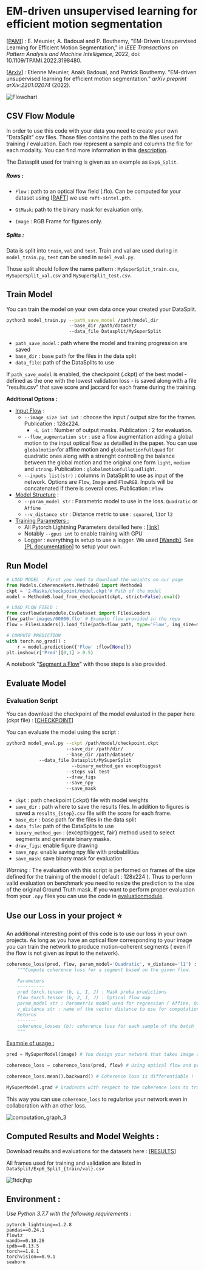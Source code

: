 # EM-driven unsupervised learning for efficient motion segmentation

[[PAMI](https://ieeexplore.ieee.org/document/9855882)] : E. Meunier, A. Badoual and P. Bouthemy, "EM-Driven Unsupervised Learning for Efficient Motion Segmentation," in *IEEE Transactions on Pattern Analysis and Machine Intelligence*, 2022, doi: 10.1109/TPAMI.2022.3198480.

[[Arxiv](https://arxiv.org/pdf/2201.02074.pdf)] : Etienne Meunier, Anaïs Badoual, and Patrick Bouthemy. "EM-driven unsupervised learning for efficient motion segmentation." *arXiv preprint arXiv:2201.02074* (2022).

![Flowchart](images/Flowchart.png)

## CSV Flow Module

In order to use this code with your data you need to create your own "DataSplit" csv files. Those files contains the path to the files used for training / evaluation. Each row represent a sample and columns the file for each modality.  You can find more information in this [description](csvflowdatamodule/README.md).

The Datasplit used for training is given as an example as `Exp6_Split`.

##### Rows :

- `Flow` : path to an optical flow field (.flo). Can be computed for your dataset using [[RAFT](https://github.com/princeton-vl/RAFT)] we use `raft-sintel.pth`.

- `GtMask`: path to the binary mask for evaluation only.

- `Image` : RGB Frame for figures only.

##### Splits :

Data is split into `train`, `val` and `test`. Train and val are used during in `model_train.py`, `test` can be used in `model_eval.py`.

Those split should follow the name pattern : `MySuperSplit_train.csv`, `MySuperSplit_val.csv` and `MySuperSplit_test.csv`.

## Train Model

You can train the model on your own data once your created your DataSplit.

```bash
python3 model_train.py --path_save_model /path/model_dir
					   --base_dir /path/dataset/
                       --data_file Datasplit/MySuperSplit
```

- `path_save_model` : path where the model and training progression are saved
- `base_dir` : base path for the files in the data split
- `data_file`: path of the DataSplits to use

If `path_save_model` is enabled, the checkpoint (.ckpt) of the best model - defined as the one with the lowest validation loss - is saved along with a file "results.csv" that save score and jaccard for each frame during the training.

**Additional Options :**

- <u>Input Flow</u> :
  - `--image_size int int`  : choose the input  / output size for the frames. Publication : 128x224.
	- `-L int`  : Number of output masks. Publication : 2 for evaluation.
  - `--flow_augmentation str` : use a flow augmentation adding a global motion to the input optical flow as detailled in the paper. You can use `globalmotion`for affine motion and `globalmotionfullquad` for quadratic ones along with a strenght controlling the balance between the global motion and the original one form `light`, `medium` and `strong`.  Publication : `globalmotionfullquadlight`.
  - `--inputs list(str)` : columns in DataSplit to use as input of the network. Options are `Flow`, `Image` and `FlowRGB`. Inputs will be concatenated if there is several ones.  Publication : `Flow`
- <u>Model Structure</u> :
  - `--param_model str` : Parametric model to use in the loss. `Quadratic` or `Affine`
  - `--v_distance str` : Distance metric to use : `squared`, `l1`or `l2`
- <u>Training Parameters :</u>
  - All Pytorch Lightning Parameters detailled here : [[link]](https://pytorch-lightning.readthedocs.io/en/latest/common/lightning_module.html)
  - Notably `--gpus int` to enable training with GPU
  - Logger : everything is setup to use a logger. We used [[Wandb]](https://docs.wandb.ai/). See [[PL documentation]](https://pytorch-lightning.readthedocs.io/en/latest/) to setup your own.

## Run Model

```python
# LOAD MODEL : First you need to download the weights on our page
from Models.CoherenceNets.MethodeB import MethodeB
ckpt = '2-Masks/checkpoint/model.ckpt'# Path of the model
model = MethodeB.load_from_checkpoint(ckpt, strict=False).eval()

# LOAD FLOW FIELD :
from csvflowdatamodule.CsvDataset import FilesLoaders
flow_path='images/00000.flo' # Example flow provided in the repo
flow = FilesLoaders().load_file(path=flow_path, type='Flow', img_size=model.hparams['img_size'])

# COMPUTE PREDICTION
with torch.no_grad() :
    r = model.prediction({'Flow' :flow[None]})
plt.imshow(r['Pred'][0,1] > 0.5)
```

A notebook "[Segment a Flow](Segment-a-Flow.ipynb)" with those steps is also provided.

## Evaluate Model

### Evaluation Script

You can download the checkpoint of the model evaluated in the paper here (ckpt file) : [[CHECKPOINT](https://gitlab.inria.fr/serpico/em-driven-segmentation-data/-/tree/main/2-Masks%20(%201tdcjfqp%20)/checkpoint)]

You can evaluate the model using the script :

```bash
python3 model_eval.py --ckpt /path/model/checkpoint.ckpt
					  --save_dir /path/dir/
					  --base_dir /path/dataset/
            --data_file Datasplit/MySuperSplit
						--binary_method_gen exceptbiggest
					  --steps val test
					  --draw_figs
					  --save_npy
					  --save_mask
```

- `ckpt` : path checkpoint (.ckpt) file with model weights
- `save_dir` : path where to save the results files. In addition to figures is saved a `results_{step}.csv` file with the score for each frame.
- `base_dir` : base path for the files in the data split
- `data_file`: path of the DataSplits to use
- `binary_method_gen` : {exceptbiggest, fair} method used to select segments and generate binary masks.
- `draw_figs`: enable figure drawing
- `save_npy`: enable saving npy file with probabilities
- `save_mask`: save binary mask for evaluation

*Warning* : The evaluation with this script is performed on frames of the size defined for the training of the model ( default : 128x224 ). Thus to perform valid evaluation on benchmark you need to resize the prediction to the size of the original Ground Truth mask. If you want to perform proper evaluation from your `.npy` files you can use the code in [evaluationmodule](evaluationmodule).

## Use our Loss in your project :star:

An additional interesting point of this code is to use our loss in your own projects. As long as you have an optical flow corresponding to your image you can train the network to produce motion-coherent segments ( even if the flow is not given as input to the network).

```python
coherence_loss(pred, flow, param_model='Quadratic', v_distance='l1') :
    """Compute coherence loss for a segment based on the given flow.

    Parameters
    ----------
    pred torch.tensor (b, L, I, J) : Mask proba predictions
    flow torch.tensor (b, 2, I, J) : Optical flow map
    param_model str : Parametric model used for regression ( Affine, Quadratic). Default : Quadratic
    v_distance str : name of the vector distance to use for computation (l1, l2, squared). Default : l1
    Returns
    -------
    coherence_losses (b): coherence loss for each sample of the batch
    """
```

<u>Example of usage :</u>

```python
pred = MySuperModel(image) # You design your network that takes image as input and return segmentation pred

coherence_loss = coherence_loss(pred, flow) # Using optical flow and prediction compute coherence loss

coherence_loss.mean().backward() # Coherence loss is differentiable !

MySuperModel.grad # Gradients with respect to the coherence loss to train your network.
```

This way you can use `coherence_loss` to regularise your network even in collaboration with an other loss.

![computation_graph_3](images/computation_graph_3.png)

## Computed Results and Model Weights :

Download results and evaluations for the datasets here : [[RESULTS](https://gitlab.inria.fr/serpico/em-driven-segmentation-data/-/tree/main/2-Masks%20(%201tdcjfqp%20)/Eval-230222)]

All frames used for training and validation are listed in `DataSplit/Exp6_Split_{train/val}.csv`

![1tdcjfqp](images/1tdcjfqp.gif)

## Environment :

*Use Python 3.7.7 with the following requirements* :

```
pytorch_lightning==1.2.8
pandas==0.24.1
flowiz
wandb==0.10.26
ipdb==0.13.5
torch==1.8.1
torchvision==0.9.1
seaborn
```
